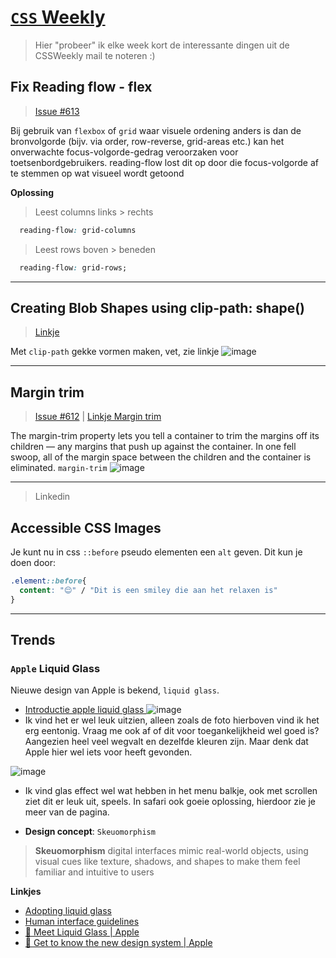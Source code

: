 # [`CSS` Weekly](https://css-weekly.com/)
> Hier "probeer" ik elke week kort de interessante dingen uit de CSSWeekly mail te noteren :)

## Fix Reading flow - flex
> [Issue #613](https://css-weekly.com/issue-613/)


Bij gebruik van `flexbox` of `grid` waar visuele ordening anders is dan de bronvolgorde (bijv. via order, row-reverse, grid-areas etc.) kan het onverwachte focus-volgorde-gedrag veroorzaken voor toetsenbordgebruikers. reading-flow lost dit op door die focus-volgorde af te stemmen op wat visueel wordt getoond 

**Oplossing**
> Leest columns links > rechts
``` css
  reading-flow: grid-columns
```

> Leest rows boven > beneden
``` css
  reading-flow: grid-rows;
```

***

## Creating Blob Shapes using clip-path: shape()
> [Linkje](https://frontendmasters.com/blog/creating-blob-shapes-using-clip-path-shape/?utm_source=CSS-Weekly&utm_campaign=Issue-613&utm_medium=web)

Met `clip-path` gekke vormen maken, vet, zie linkje
![image](https://github.com/user-attachments/assets/b16b475a-cabb-4988-a63e-4abc42d48d12)


***

## Margin trim
> [Issue #612](https://css-weekly.com/issue-612/) | 
> [Linkje Margin trim](https://webkit.org/blog/16854/margin-trim/?utm_source=CSS-Weekly&utm_campaign=Issue-612&utm_medium=web)

The margin-trim property lets you tell a container to trim the margins off its children — any margins that push up against the container. In one fell swoop, all of the margin space between the children and the container is eliminated.
`margin-trim`
![image](https://github.com/user-attachments/assets/529d43e5-219a-4c22-b6b2-b99c03d76145)

*** 

> Linkedin

## Accessible CSS Images
Je kunt nu in css `::before` pseudo elementen een `alt` geven. 
Dit kun je doen door:

``` css
.element::before{
  content: "😌" / "Dit is een smiley die aan het relaxen is"
}
```

***

## Trends
### `Apple` Liquid Glass
Nieuwe design van Apple is bekend, `liquid glass`. 
- [Introductie apple liquid glass ](https://www.apple.com/nl/newsroom/2025/06/apple-introduces-a-delightful-and-elegant-new-software-design/)
![image](https://github.com/user-attachments/assets/1d375d06-e2d7-40b6-bca6-3c8c29822964)
- Ik vind het er wel leuk uitzien, alleen zoals de foto hierboven vind ik het erg eentonig. Vraag me ook af of dit voor toegankelijkheid wel goed is? Aangezien heel veel wegvalt en dezelfde kleuren zijn. Maar denk dat Apple hier wel iets voor heeft gevonden.

![image](https://github.com/user-attachments/assets/1807d90e-422f-4fa9-9c69-3af92aed11f8)
- Ik vind glas effect wel wat hebben in het menu balkje, ook met scrollen ziet dit er leuk uit, speels. In safari ook goeie oplossing, hierdoor zie je meer van de pagina.

- **Design concept**: `Skeuomorphism`
> **Skeuomorphism** digital interfaces mimic real-world objects, using visual cues like texture, shadows, and shapes to make them feel familiar and intuitive to users

**Linkjes**
- [Adopting liquid glass](https://developer.apple.com/documentation/technologyoverviews/adopting-liquid-glass)
- [Human interface guidelines](https://developer.apple.com/design/human-interface-guidelines)
- [🎥 Meet Liquid Glass | Apple](https://m.youtube.com/watch?v=IrGYUq1mklk)
- [🎥 Get to know the new design system | Apple](https://m.youtube.com/watch?v=DS2ildqCrB0)
